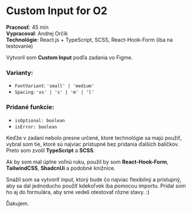 # Custom Input for O2

**Pracnosť**: 45 min  
**Vypracoval**: Andrej Orčík  
**Technológie**: React.js + TypeScript, SCSS, React-Hook-Form (iba na testovanie)

Vytvoril som **Custom Input** podľa zadania vo Figme.

### **Varianty**:
- `FontVariant`: `'small' | 'medium'`
- `Spacing`: `'xs' | 's' | 'm' | 'l'`

### **Pridané funkcie**:
- `isOptional: boolean`
- `isError: boolean`

Keďže v zadaní nebolo presne určené, ktoré technológie sa majú použiť, vybral som tie, ktoré sú najviac prístupné bez pridania ďalších balíčkov. Preto som zvolil **TypeScript** a **SCSS**.

Ak by som mal úplne voľnú ruku, použil by som **React-Hook-Form**, **TailwindCSS**, **ShadcnUi** a podobné knižnice.

Snažil som sa vytvoriť input, ktorý bude čo najviac flexibilný a prístupný, aby sa dal jednoducho použiť kdekoľvek iba pomocou importu. Pridal som ho aj do formulára, aby sme vedeli otestovať rôzne stavy. :)

Ďakujem.
